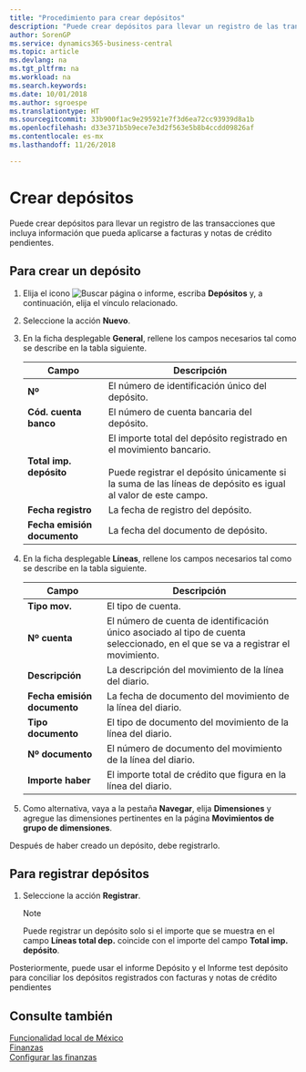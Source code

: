 ```yaml
---
title: "Procedimiento para crear depósitos"
description: "Puede crear depósitos para llevar un registro de las transacciones que incluya información que pueda aplicarse a facturas y notas de crédito pendientes."
author: SorenGP
ms.service: dynamics365-business-central
ms.topic: article
ms.devlang: na
ms.tgt_pltfrm: na
ms.workload: na
ms.search.keywords: 
ms.date: 10/01/2018
ms.author: sgroespe
ms.translationtype: HT
ms.sourcegitcommit: 33b900f1ac9e295921e7f3d6ea72cc93939d8a1b
ms.openlocfilehash: d33e371b5b9ece7e3d2f563e5b8b4ccdd09826af
ms.contentlocale: es-mx
ms.lasthandoff: 11/26/2018

---
```

# <a name="create-deposits"></a>Crear depósitos
Puede crear depósitos para llevar un registro de las transacciones que incluya información que pueda aplicarse a facturas y notas de crédito pendientes.  

## <a name="to-create-a-deposit"></a>Para crear un depósito  
1.  Elija el icono ![Buscar página o informe](../../media/ui-search/search_small.png "icono de Buscar página o informe"), escriba **Depósitos** y, a continuación, elija el vínculo relacionado.  
2.  Seleccione la acción **Nuevo**.  
3.  En la ficha desplegable **General**, rellene los campos necesarios tal como se describe en la tabla siguiente.  

    |Campo|Descripción|  
    |---------------------------------|---------------------------------------|  
    |**Nº**|El número de identificación único del depósito.|  
    |**Cód. cuenta banco**|El número de cuenta bancaria del depósito.|  
    |**Total imp. depósito**|El importe total del depósito registrado en el movimiento bancario.<br /><br /> Puede registrar el depósito únicamente si la suma de las líneas de depósito es igual al valor de este campo.|  
    |**Fecha registro**|La fecha de registro del depósito.|  
    |**Fecha emisión documento**|La fecha del documento de depósito.|  
4.  En la ficha desplegable **Líneas**, rellene los campos necesarios tal como se describe en la tabla siguiente.  

    |Campo|Descripción|  
    |---------------------------------|---------------------------------------|  
    |**Tipo mov.**|El tipo de cuenta.|  
    |**Nº cuenta**|El número de cuenta de identificación único asociado al tipo de cuenta seleccionado, en el que se va a registrar el movimiento.|  
    |**Descripción**|La descripción del movimiento de la línea del diario.|  
    |**Fecha emisión documento**|La fecha de documento del movimiento de la línea del diario.|  
    |**Tipo documento**|El tipo de documento del movimiento de la línea del diario.|  
    |**Nº documento**|El número de documento del movimiento de la línea del diario.|  
    |**Importe haber**|El importe total de crédito que figura en la línea del diario.|  

5.  Como alternativa, vaya a la pestaña **Navegar**, elija **Dimensiones** y agregue las dimensiones pertinentes en la página **Movimientos de grupo de dimensiones**.  

Después de haber creado un depósito, debe registrarlo.  

## <a name="to-post-a-deposit"></a>Para registrar depósitos  
1. Seleccione la acción **Registrar**.  

    > [!NOTE]  
    >  Puede registrar un depósito solo si el importe que se muestra en el campo **Líneas total dep.** coincide con el importe del campo **Total imp. depósito**.  

Posteriormente, puede usar el informe Depósito y el Informe test depósito para conciliar los depósitos registrados con facturas y notas de crédito pendientes  

## <a name="see-also"></a>Consulte también  
[Funcionalidad local de México](mexico-local-functionality.md)  
[Finanzas](../../finance.md)  
[Configurar las finanzas](../../finance.md)  

